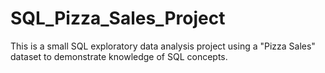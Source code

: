 # SQL_Pizza_Sales_Project
This is a small SQL exploratory data analysis project using a "Pizza Sales" dataset to demonstrate knowledge of SQL concepts.
